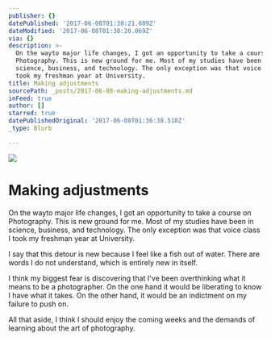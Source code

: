 ```yaml
---
publisher: {}
datePublished: '2017-06-08T01:38:21.609Z'
dateModified: '2017-06-08T01:38:20.069Z'
via: {}
description: >-
  On the wayto major life changes, I got an opportunity to take a course on
  Photography. This is new ground for me. Most of my studies have been in
  science, business, and technology. The only exception was that voice class I
  took my freshman year at University.
title: Making adjustments
sourcePath: _posts/2017-06-08-making-adjustments.md
inFeed: true
author: []
starred: true
datePublishedOriginal: '2017-06-08T01:36:38.510Z'
_type: Blurb

---
```

![](https://the-grid-user-content.s3-us-west-2.amazonaws.com/cbbd8037-8577-40d2-8967-2927b0d5623c.jpg)

# Making adjustments

On the wayto major life changes, I got an opportunity to take a course on Photography. This is new ground for me. Most of my studies have been in science, business, and technology. The only exception was that voice class I took my freshman year at University.

I say that this detour is new because I feel like a fish out of water. There are words I do not understand, which is entirely new in itself.

I think my biggest fear is discovering that I've been overthinking what it means to be a photographer. On the one hand it would be liberating to know I have what it takes. On the other hand, it would be an indictment on my failure to push on.

All that aside, I think I should enjoy the coming weeks and the demands of learning about the art of photography.